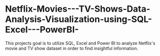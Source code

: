# Netflix-Movies---TV-Shows-Data-Analysis-Visualization-using-SQL-Excel---PowerBI-
This projects goal is to utilize SQL, Excel and Power BI to analyze Netflix's movie  and TV show dataset in order to find insightful information.
